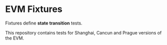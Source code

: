 # EVM Fixtures

Fixtures define **state transition** tests.

This repository contains tests for Shanghai, Cancun and Prague versions of the EVM.
